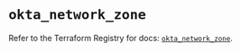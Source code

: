 # `okta_network_zone`

Refer to the Terraform Registry for docs: [`okta_network_zone`](https://registry.terraform.io/providers/okta/okta/4.17.0/docs/resources/network_zone).

